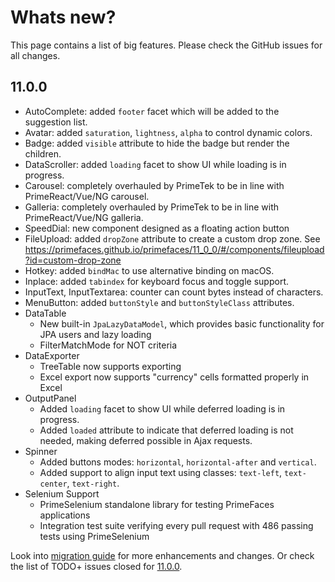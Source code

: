 # Whats new?

This page contains a list of big features. Please check the GitHub issues for all changes.

## 11.0.0

  * AutoComplete: added `footer` facet which will be added to the suggestion list.
  * Avatar: added `saturation`, `lightness`, `alpha` to control dynamic colors.
  * Badge: added `visible` attribute to hide the badge but render the children.
  * DataScroller: added `loading` facet to show UI while loading is in progress.
  * Carousel: completely overhauled by PrimeTek to be in line with PrimeReact/Vue/NG carousel.
  * Galleria: completely overhauled by PrimeTek to be in line with PrimeReact/Vue/NG galleria.
  * SpeedDial: new component designed as a floating action button
  * FileUpload: added `dropZone` attribute to create a custom drop zone. See https://primefaces.github.io/primefaces/11_0_0/#/components/fileupload?id=custom-drop-zone
  * Hotkey: added `bindMac` to use alternative binding on macOS.
  * Inplace: added `tabindex` for keyboard focus and toggle support.
  * InputText, InputTextarea: counter can count bytes instead of characters.
  * MenuButton: added `buttonStyle` and `buttonStyleClass` attributes.
  * DataTable
    * New built-in `JpaLazyDataModel`, which provides basic functionality for JPA users and lazy loading
    * FilterMatchMode for NOT criteria
  * DataExporter
    * TreeTable now supports exporting
    * Excel export now supports "currency" cells formatted properly in Excel
  * OutputPanel
    * Added `loading` facet to show UI while deferred loading is in progress.
    * Added `loaded` attribute to indicate that deferred loading is not needed, making deferred possible in Ajax requests.
  * Spinner
    * Added buttons modes: `horizontal`, `horizontal-after` and `vertical`.
    * Added support to align input text using classes: `text-left`, `text-center`, `text-right`.
  * Selenium Support
    * PrimeSelenium standalone library for testing PrimeFaces applications
    * Integration test suite verifying every pull request with 486 passing tests using PrimeSelenium

Look into [migration guide](https://primefaces.github.io/primefaces/11_0_0/#/../migrationguide/11_0_0) for more enhancements and changes.
Or check the list of TODO+ issues closed for [11.0.0](https://github.com/primefaces/primefaces/issues?q=is%3Aclosed+milestone%3A11.0.0).
